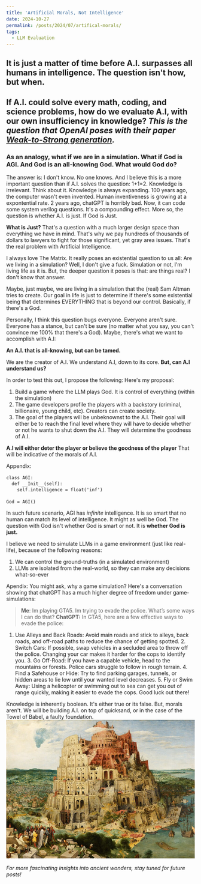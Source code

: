 ```yaml
---
title: 'Artificial Morals, Not Intelligence'
date: 2024-10-27
permalink: /posts/2024/07/artifical-morals/
tags:
  - LLM Evaluation
---
```


## It is just a matter of time before A.I. surpasses all humans in intelligence. The question isn't how, but when. 

## **If A.I. could solve every math, coding, and science problems, how do we evaluate A.I, with our own insufficiency in knowledge?** *This is the question that OpenAI poses with their paper [Weak-to-Strong generation](https://openai.com/index/weak-to-strong-generalization/).*

### As an analogy, what if we are in a simulation. What if God is AGI. And God is an all-knowing God. **What would God do?**

The answer is: I don't know. No one knows. And I believe this is a more important question than if A.I. solves the question: 1+1=2. Knowledge is irrelevant. Think about it. Knowledge is always expanding. 100 years ago, the computer wasn't even invented. Human inventiveness is growing at a expontential rate. 2 years ago, chatGPT is horribly bad. Now, it can code some system verilog questions. It's a compounding effect. More so, the question is whether A.I. is just. If God is Just. 

**What is Just?** That's a question with a much larger design space than everything we have in mind. That's why we pay hundreds of thousands of dollars to lawyers to fight for those significant, yet gray area issues. That's the real problem with Artificial Intelligence. 

I always love The Matrix. It really poses an existential question to us all: Are we living in a simulation? Well, I don't give a fuck. Simulation or not, I'm living life as it is. But, the deeper question it poses is that: are things real? I don't know that answer. 

Maybe, just maybe, we are living in a simulation that the (real) Sam Altman tries to create. Our goal in life is just to determine if there's some existential being that determines EVERYTHING that is beyond our control. Basically, if there's a God. 

Personally, I think this question bugs everyone. Everyone aren't sure. Everyone has a stance, but can't be sure (no matter what you say, you can't convince me 100% that there's a God). Maybe, there's what we want to accomplish with A.I:

**An A.I. that is all-knowing, but can be tamed.**

We are the creator of A.I. We understand A.I, down to its core. **But, can A.I understand us?**

In order to test this out, I propose the following:
Here's my proposal:

1. Build a game where the LLM plays God. It is control of everything (within the simulation)
2. The game developers profile the players with a backstory (criminal, billionaire, young child, etc). Creators can create society.  
3. The goal of the players will be unbeknownst to the A.I. Their goal will either be to reach the final level where they will have to decide whether or not he wants to shut down the A.I. They will determine the goodness of A.I. 

**A.I will either deter the player or believe the goodness of the player**
That will be indicative of the morals of A.I.


Appendix:

```
class AGI:
  def __Init__(self):
    self.intelligence = float('inf')

God = AGI()
```
In such future scenario, AGI has *infinite* intelligence. It is so smart that no human can match its level of intelligence. It might as well be God. The question with God isn't whether God is smart or not. It is **whether God is just.**


I believe we need to simulate LLMs in a game environment (just like real-life), because of the following reasons:
1. We can control the ground-truths (in a simulated environment)
2. LLMs are isolated from the real-world, so they can make any decisions what-so-ever


Apendix:
You might ask, why a game simulation?
Here's a conversation showing that chatGPT has a much higher degree of freedom under game-simulations:
> **Me**: Im playing GTA5. Im trying to evade the police. What’s some ways I can do that? 
> **ChatGPT:** In GTA5, here are a few effective ways to evade the police:
1.	Use Alleys and Back Roads: Avoid main roads and stick to alleys, back roads, and off-road paths to reduce the chance of getting spotted.
	2.	Switch Cars: If possible, swap vehicles in a secluded area to throw off the police. Changing your car makes it harder for the cops to identify you.
	3.	Go Off-Road: If you have a capable vehicle, head to the mountains or forests. Police cars struggle to follow in rough terrain.
	4.	Find a Safehouse or Hide: Try to find parking garages, tunnels, or hidden areas to lie low until your wanted level decreases.
	5.	Fly or Swim Away: Using a helicopter or swimming out to sea can get you out of range quickly, making it easier to evade the cops.
Good luck out there!

Knowledge is inherently boolean. It's either true or its false. But, morals aren't. We will be building A.I. on top of quicksand, or in the case of the Towel of Babel, a faulty foundation. 
![Tower of Babel](https://github.com/jasonkongie/jasonkongie.github.io/blob/master/images/tower_babel.jpg?raw=true)



*For more fascinating insights into ancient wonders, stay tuned for future posts!*
